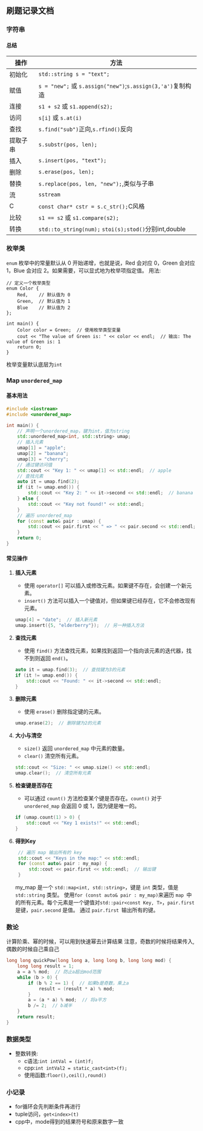 ## 刷题记录文档

### 字符串
#### 总结
| 操作 | 方法 |
|------|------|
| 初始化 | `std::string s = "text";` |
| 赋值 | `s = "new";` 或 `s.assign("new")`;`s.assign(3,'a')`复制构造 |
| 连接 | `s1 + s2` 或 `s1.append(s2);` |
| 访问 | `s[i]` 或 `s.at(i)` |
| 查找 | `s.find("sub")`正向,`s.rfind()`反向 |
| 提取子串 | `s.substr(pos, len);` |
| 插入 | `s.insert(pos, "text");` |
| 删除 | `s.erase(pos, len);` |
| 替换 | `s.replace(pos, len, "new");`,类似与子串 |
| 流   | `sstream` |
| C     | `const char* cstr = s.c_str();`C风格 |
| 比较 | `s1 == s2` 或 `s1.compare(s2);` |
| 转换 | `std::to_string(num);` `stoi(s);stod()`分别int,double |


### 枚举类
`enum` 枚举中的常量默认从 0 开始递增，也就是说，Red 会对应 0，Green 会对应 1，Blue 会对应 2。如果需要，可以显式地为枚举项指定值。
用法:
```
// 定义一个枚举类型
enum Color {
    Red,    // 默认值为 0
    Green,  // 默认值为 1
    Blue    // 默认值为 2
};

int main() {
    Color color = Green;  // 使用枚举类型变量
    cout << "The value of Green is: " << color << endl;  // 输出: The value of Green is: 1
    return 0;
}

```
枚举变量默认底层为`int`

### Map `unordered_map`
#### 基本用法

```cpp
#include <iostream>
#include <unordered_map>

int main() {
    // 声明一个unordered_map，键为int，值为string
    std::unordered_map<int, std::string> umap;
    // 插入元素
    umap[1] = "apple";
    umap[2] = "banana";
    umap[3] = "cherry";
    // 通过键访问值
    std::cout << "Key 1: " << umap[1] << std::endl;  // apple
    // 查找元素
    auto it = umap.find(2);
    if (it != umap.end()) {
        std::cout << "Key 2: " << it->second << std::endl;  // banana
    } else {
        std::cout << "Key not found!" << std::endl;
    }
    // 遍历 unordered_map
    for (const auto& pair : umap) {
        std::cout << pair.first << " => " << pair.second << std::endl;
    }
    return 0;
}
```

#### 常见操作

1. **插入元素**
   - 使用 `operator[]` 可以插入或修改元素。如果键不存在，会创建一个新元素。
   - `insert()` 方法可以插入一个键值对，但如果键已经存在，它不会修改现有元素。

   ```cpp
   umap[4] = "date";  // 插入新元素
   umap.insert({5, "elderberry"});  // 另一种插入方法
   ```

2. **查找元素**
   - 使用 `find()` 方法查找元素，如果找到返回一个指向该元素的迭代器，找不到则返回 `end()`。

   ```cpp
   auto it = umap.find(3);  // 查找键为3的元素
   if (it != umap.end()) {
       std::cout << "Found: " << it->second << std::endl;
   }
   ```

3. **删除元素**
   - 使用 `erase()` 删除指定键的元素。

   ```cpp
   umap.erase(2);  // 删除键为2的元素
   ```

4. **大小与清空**
   - `size()` 返回 `unordered_map` 中元素的数量。
   - `clear()` 清空所有元素。

   ```cpp
   std::cout << "Size: " << umap.size() << std::endl;
   umap.clear();  // 清空所有元素
   ```

5. **检查键是否存在**
   - 可以通过 `count()` 方法检查某个键是否存在。`count()` 对于 `unordered_map` 会返回 0 或 1，因为键是唯一的。

   ```cpp
   if (umap.count(1) > 0) {
       std::cout << "Key 1 exists!" << std::endl;
   }
   ```
6. **得到Key**
   ```cpp
    // 遍历 map 输出所有的 key
    std::cout << "Keys in the map:" << std::endl;
    for (const auto& pair : my_map) {
        std::cout << pair.first << std::endl;  // 输出键
    }
   ```
    my_map 是一个 `std::map<int, std::string>`，键是 `int` 类型，值是 `std::string` 类型。
    使用` for (const auto& pair : my_map) `来遍历 `map `中的所有元素。每个元素是一个键值对`std::pair<const Key, T>`，`pair.first `是键，`pair.second` 是值。
    通过 `pair.first `输出所有的键。

### 数论
计算阶乘、幂的时候，可以用到快速幂去计算结果
注意，奇数的时候将结果传入,偶数的时候自己乘自己
```cpp
long long quickPow(long long a, long long b, long long mod) {
    long long result = 1;
    a = a % mod;  // 防止a超出mod范围
    while (b > 0) {
        if (b % 2 == 1) {  // 如果b是奇数，乘上a
            result = (result * a) % mod;
        }
        a = (a * a) % mod;  // 将a平方
        b /= 2;  // b减半
    }
    return result;
}
```

### 数据类型
* 整数转换:
  * c语法:`int intVal = (int)f;`
  * cpp:`int intVal2 = static_cast<int>(f); `
  * 使用函数:`floor(),ceil(),round()`


### 小记录
* for循环会先判断条件再进行
* tuple访问，`get<index>(t)`
* cpp中，mode得到的结果符号和原来数字一致


